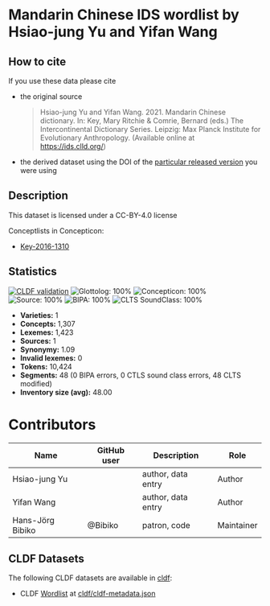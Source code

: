# Mandarin Chinese IDS wordlist by Hsiao-jung Yu and Yifan Wang

## How to cite

If you use these data please cite
- the original source
  > Hsiao-jung Yu and Yifan Wang. 2021. Mandarin Chinese dictionary. In: Key, Mary Ritchie & Comrie, Bernard (eds.) The Intercontinental Dictionary Series. Leipzig: Max Planck Institute for Evolutionary Anthropology. (Available online at https://ids.clld.org/)
- the derived dataset using the DOI of the [particular released version](../../releases/) you were using

## Description


This dataset is licensed under a CC-BY-4.0 license


Conceptlists in Concepticon:
- [Key-2016-1310](https://concepticon.clld.org/contributions/Key-2016-1310)
## Statistics


[![CLDF validation](https://github.com/intercontinental-dictionary-series/yuchinese/workflows/CLDF-validation/badge.svg)](https://github.com/intercontinental-dictionary-series/yuchinese/actions?query=workflow%3ACLDF-validation)
![Glottolog: 100%](https://img.shields.io/badge/Glottolog-100%25-brightgreen.svg "Glottolog: 100%")
![Concepticon: 100%](https://img.shields.io/badge/Concepticon-100%25-brightgreen.svg "Concepticon: 100%")
![Source: 100%](https://img.shields.io/badge/Source-100%25-brightgreen.svg "Source: 100%")
![BIPA: 100%](https://img.shields.io/badge/BIPA-100%25-brightgreen.svg "BIPA: 100%")
![CLTS SoundClass: 100%](https://img.shields.io/badge/CLTS%20SoundClass-100%25-brightgreen.svg "CLTS SoundClass: 100%")

- **Varieties:** 1
- **Concepts:** 1,307
- **Lexemes:** 1,423
- **Sources:** 1
- **Synonymy:** 1.09
- **Invalid lexemes:** 0
- **Tokens:** 10,424
- **Segments:** 48 (0 BIPA errors, 0 CTLS sound class errors, 48 CLTS modified)
- **Inventory size (avg):** 48.00

# Contributors

Name               | GitHub user     | Description                          | Role
---                | ---             | ---                                  | ---
Hsiao-jung Yu |  | author, data entry | Author
Yifan Wang |  | author, data entry | Author
Hans-Jörg Bibiko | @Bibiko | patron, code | Maintainer



## CLDF Datasets

The following CLDF datasets are available in [cldf](cldf):

- CLDF [Wordlist](https://github.com/cldf/cldf/tree/master/modules/Wordlist) at [cldf/cldf-metadata.json](cldf/cldf-metadata.json)